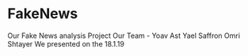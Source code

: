 # FakeNews
Our Fake News analysis Project
Our Team - 
  Yoav Ast
  Yael Saffron
  Omri Shtayer
We presented on the 18.1.19

